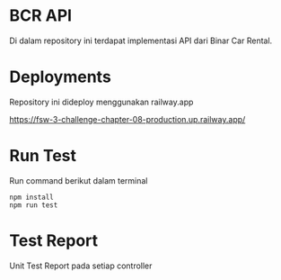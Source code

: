 # BCR API

Di dalam repository ini terdapat implementasi API dari Binar Car Rental.

# Deployments

Repository ini dideploy menggunakan railway.app

https://fsw-3-challenge-chapter-08-production.up.railway.app/

# Run Test

Run command berikut dalam terminal

```
npm install
npm run test
```

# Test Report

Unit Test Report pada setiap controller
